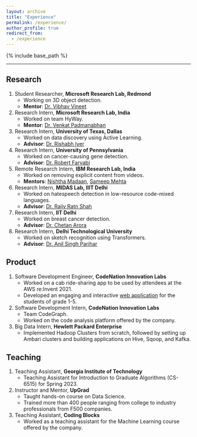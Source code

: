 ```yaml
---
layout: archive
title: "Experience"
permalink: /experience/
author_profile: true
redirect_from:
  - /experience
---
```


{% include base_path %}

<hr>

<!-- <embed src="http://lantaoyu.com/files/lantaoyu_cv.pdf" width="650" height="1800" type='application/pdf'> -->
## Research
1. Student Researcher, <b>Microsoft Research Lab, Redmond</b> &nbsp; &nbsp; <br>
	  - Working on 3D object detection.
    - **Mentor**: [Dr. Vibhav Vineet](https://vibhav-vineet.github.io/)
2. Research Intern, <b>Microsoft Research Lab, India</b> &nbsp; &nbsp; <br>
	  - Worked on team HyWay.
    - **Mentor**: [Dr. Venkat Padmanabhan](https://www.microsoft.com/en-us/research/people/padmanab/)
3. Research Intern, <b>University of Texas, Dallas</b> &nbsp; &nbsp; <br>
	  - Worked on data discovery using Active Learning.
    - **Advisor**: [Dr. Rishabh Iyer](https://sites.google.com/view/rishabhiyer/)
4. Research Intern, <b>University of Pennsylvania</b> &nbsp; &nbsp; <br>
	  - Worked on cancer-causing gene detection.
    - **Advisor**: [Dr. Robert Faryabi](https://www.med.upenn.edu/apps/faculty/index.php/g275/p8846637)
5. Remote Research Intern, <b>IBM Research Lab, India</b> &nbsp; &nbsp; <br>
	  - Worked on removing explicit content from videos.
    - **Mentors**: [Nishtha Madaan](https://researcher.watson.ibm.com/researcher/view.php?person=in-nishthamadaan), [Sameep Mehta](https://researcher.watson.ibm.com/researcher/view.php?person=in-sameepmehta)
6. Research Intern, <b>MIDAS Lab, IIIT Delhi</b>
	  - Worked on hatespeech detection in low-resource code-mixed languages.  
    - **Advisor**: [Dr. Rajiv Ratn Shah](https://www.iiitd.ac.in/rajivratn)
7. Research Intern, <b>IIT Delhi</b>
	  - Worked on breast cancer detection.  
    - **Advisor**: [Dr. Chetan Arora](https://www.cse.iitd.ac.in/~chetan/)
8. Research Intern, <b>Delhi Technological University</b>
    - Worked on sketch recognition using Transformers.  
    - **Advisor**: [Dr. Anil Singh Parihar](http://www.dtu.ac.in/Web/Departments/CSE/faculty/anilsparihar.php)

## Product
1. Software Development Engineer, <b>CodeNation Innovation Labs</b>
      - Worked on a cab ride-sharing app to be used by attendees at the AWS re:Invent 2021.
	  - Developed an engaging and interactive [web application](https://education.devfactory.com/) for the students of grade 1-5.
2. Software Development Intern, <b>CodeNation Innovation Labs</b>
	  - Team CodeGraph.  
    - Worked on the code analysis platform offered by the company.
3. Big Data Intern, <b>Hewlett Packard Enterprise</b>
    - Implemented Hadoop Clusters from scratch, followed by setting up Ambari clusters and building applications on Hive, Sqoop, and Kafka.

## Teaching
1. Teaching Assistant, <b>Georgia Institute of Technology</b>   
    - Teaching Assistant for Introduction to Graduate Algorithms (CS-6515) for Spring 2023.
2. Instructor and Mentor, <b>UpGrad</b>   
    - Taught hands-on course on Data Science.
    - Trained more than 400 people ranging from college to industry professionals from F500 companies.
3. Teaching Assistant, <b>Coding Blocks</b>  
    - Worked as a teaching assistant for the Machine Learning course offered by the company.
